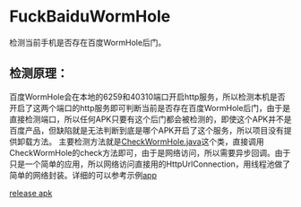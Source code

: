 # FuckBaiduWormHole
检测当前手机是否存在百度WormHole后门。
## 检测原理：
百度WormHole会在本地的6259和40310端口开启http服务，所以检测本机是否开启了这两个端口的http服务即可判断当前是否存在百度WormHole后门，由于是直接检测端口，所以任何APK只要有这个后门都会被检测的，即使这个APK并不是百度产品，但缺陷就是无法判断到底是哪个APK开启了这个服务，所以项目没有提供卸载方法。
主要检测方法就是[CheckWormHole.java](https://github.com/aesean/FuckBaiduWormHole/blob/master/wromhole/src/main/java/com/aesean/wromhole/CheckWormHole.java)这个类，直接调用CheckWormHole的check方法即可，由于是网络访问，所以需要异步回调。由于只是一个简单的应用，所以网络访问直接用的HttpUrlConnection，用线程池做了简单的网络封装。详细的可以参考示例[app](https://github.com/aesean/FuckBaiduWormHole/tree/master/app)

[release apk](https://github.com/aesean/FuckBaiduWormHole/blob/master/release/FuckBaiduWormHole-app-release.apk?raw=true)
